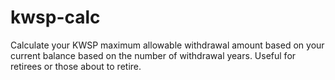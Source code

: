 # kwsp-calc
Calculate your KWSP maximum allowable withdrawal amount based on your current balance based on the number of withdrawal years. Useful for retirees or those about to retire.
